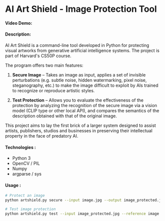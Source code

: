 # AI Art Shield - Image Protection Tool

#### Video Demo: <URL HERE>

#### Description:
AI Art Shield is a command-line tool developed in Python for protecting visual artworks from generative artificial intelligence systems. The project is part of Harvard's CS50P course.

The program offers two main features:

1. **Secure Image** – Takes an image as input, applies a set of invisible perturbations (e.g. subtle noise, hidden watermarking, pixel noise, steganography, etc.) to make the image difficult to exploit by AIs trained to recognize or reproduce artistic styles.

2. **Test Protection** – Allows you to evaluate the effectiveness of the protection by analyzing the recognition of the secure image via a vision model (CLIP type or other local API), and compares the semantics of the description obtained with that of the original image.

This project aims to lay the first brick of a larger system designed to assist artists, publishers, studios and businesses in preserving their intellectual property in the face of predatory AI.

#### Technologies :
- Python 3
- OpenCV / PIL
- Numpy
- argparse / sys

#### Usage :
```bash
# Protect an image
python artshield.py secure --input image.jpg --output image_protected.jpg

# Test image protection
python artshield.py test --input image_protected.jpg --reference image.jpg
